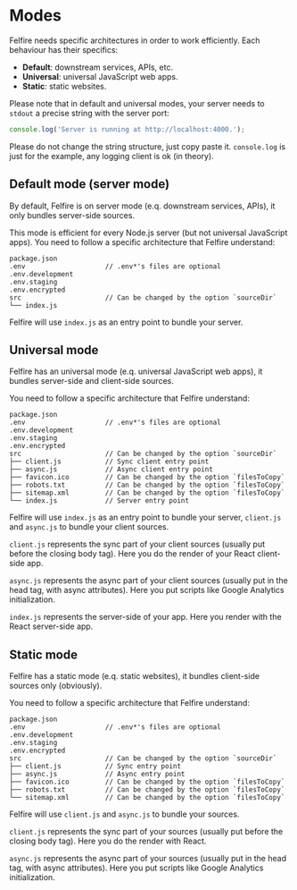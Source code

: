# Modes

Felfire needs specific architectures in order to work efficiently. Each behaviour has their specifics:
 
* **Default**: downstream services, APIs, etc.
* **Universal**: universal JavaScript web apps.
* **Static**: static websites.

Please note that in default and universal modes, your server needs to `stdout` a precise string with the server port:

```javascript
console.log('Server is running at http://localhost:4000.');
```

Please do not change the string structure, just copy paste it. `console.log` is just for the example, any logging client is ok (in theory).

## Default mode (server mode)

By default, Felfire is on server mode (e.q. downstream services, APIs), it only bundles server-side sources.

This mode is efficient for every Node.js server (but not universal JavaScript apps). You need to follow a specific architecture that Felfire understand:

```
package.json
.env                    // .env*'s files are optional
.env.development
.env.staging
.env.encrypted
src                     // Can be changed by the option `sourceDir`
└── index.js
```

Felfire will use `index.js` as an entry point to bundle your server.

## Universal mode

Felfire has an universal mode (e.q. universal JavaScript web apps), it bundles server-side and client-side sources.

You need to follow a specific architecture that Felfire understand:

```
package.json
.env                    // .env*'s files are optional
.env.development
.env.staging
.env.encrypted
src                     // Can be changed by the option `sourceDir`
├── client.js           // Sync client entry point
├── async.js            // Async client entry point
├── favicon.ico         // Can be changed by the option `filesToCopy`
├── robots.txt          // Can be changed by the option `filesToCopy`
├── sitemap.xml         // Can be changed by the option `filesToCopy`
└── index.js            // Server entry point
```

Felfire will use `index.js` as an entry point to bundle your server, `client.js` and `async.js` to bundle your client sources.
 
`client.js` represents the sync part of your client sources (usually put before the closing body tag). Here you do the render of your React client-side app.

`async.js` represents the async part of your client sources (usually put in the head tag, with async attributes). Here you put scripts like Google Analytics initialization.

`index.js` represents the server-side of your app. Here you render with the React server-side app.

## Static mode

Felfire has a static mode (e.q. static websites), it bundles client-side sources only (obviously).

You need to follow a specific architecture that Felfire understand:

```
package.json
.env                    // .env*'s files are optional
.env.development
.env.staging
.env.encrypted
src                     // Can be changed by the option `sourceDir`
├── client.js           // Sync entry point
├── async.js            // Async entry point
├── favicon.ico         // Can be changed by the option `filesToCopy`
├── robots.txt          // Can be changed by the option `filesToCopy`
└── sitemap.xml         // Can be changed by the option `filesToCopy`
```

Felfire will use `client.js` and `async.js` to bundle your sources.
 
`client.js` represents the sync part of your sources (usually put before the closing body tag). Here you do the render with React.

`async.js` represents the async part of your sources (usually put in the head tag, with async attributes). Here you put scripts like Google Analytics initialization.
